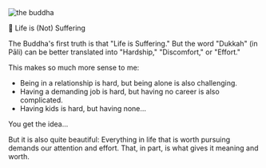 <img alt="the buddha" src="https://www.lionsroar.com/wp-content/uploads/2023/08/5-DP297456r4_61A-1-1-1.jpg" />

🌹 Life is (Not) Suffering 

The Buddha's first truth is that "Life is Suffering." But the word "Dukkah" (in Pāli) can be better translated into "Hardship," "Discomfort," or "Effort."

This makes so much more sense to me:
- Being in a relationship is hard, but being alone is also challenging.
- Having a demanding job is hard, but having no career is also complicated.
- Having kids is hard, but having none...

You get the idea... 

But it is also quite beautiful: Everything in life that is worth pursuing demands our attention and effort. That, in part, is what gives it meaning and worth.
